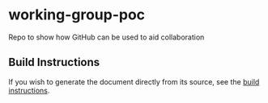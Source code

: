 # working-group-poc

Repo to show how GitHub can be used to aid collaboration

## Build Instructions

If you wish to generate the document directly from its source, see the [build instructions](BUILD.md).
